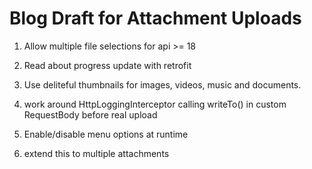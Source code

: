 # Blog Draft for Attachment Uploads

1) Allow multiple file selections for api >= 18

2) Read about progress update with retrofit

3) Use deliteful thumbnails for images, videos, music and documents.

4) work around HttpLoggingInterceptor calling writeTo() in custom RequestBody before real upload

5) Enable/disable menu options at runtime

6) extend this to multiple attachments
